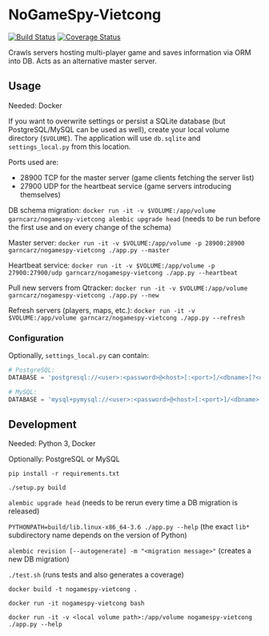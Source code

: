 # NoGameSpy-Vietcong

[![Build Status](https://travis-ci.org/garncarz/nogamespy-vietcong.svg?branch=master)](https://travis-ci.org/garncarz/nogamespy-vietcong)
[![Coverage Status](https://coveralls.io/repos/github/garncarz/nogamespy-vietcong/badge.svg?branch=master)](https://coveralls.io/github/garncarz/nogamespy-vietcong?branch=master)

Crawls servers hosting multi-player game and saves information via ORM into DB.
Acts as an alternative master server.


## Usage

Needed: Docker

If you want to overwrite settings or persist a SQLite database (but PostgreSQL/MySQL can be used as well),
create your local volume directory (`$VOLUME`).
The application will use `db.sqlite` and `settings_local.py` from this location.

Ports used are:
- 28900 TCP for the master server (game clients fetching the server list)
- 27900 UDP for the heartbeat service (game servers introducing themselves)

DB schema migration:
`docker run -it -v $VOLUME:/app/volume garncarz/nogamespy-vietcong alembic upgrade head`
(needs to be run before the first use and on every change of the schema)

Master server:
`docker run -it -v $VOLUME:/app/volume -p 28900:28900 garncarz/nogamespy-vietcong ./app.py --master`

Heartbeat service:
`docker run -it -v $VOLUME:/app/volume -p 27900:27900/udp garncarz/nogamespy-vietcong ./app.py --heartbeat`

Pull new servers from Qtracker:
`docker run -it -v $VOLUME:/app/volume garncarz/nogamespy-vietcong ./app.py --new`

Refresh servers (players, maps, etc.):
`docker run -it -v $VOLUME:/app/volume garncarz/nogamespy-vietcong ./app.py --refresh`


### Configuration

Optionally, `settings_local.py` can contain:

```py
# PostgreSQL:
DATABASE = 'postgresql://<user>:<password>@<host>[:<port>]/<dbname>[?<options>]'

# MySQL:
DATABASE = 'mysql+pymysql://<user>:<password>@<host>[:<port>]/<dbname>[?<options>]'
```


## Development

Needed: Python 3, Docker

Optionally: PostgreSQL or MySQL

`pip install -r requirements.txt`

`./setup.py build`

`alembic upgrade head` (needs to be rerun every time a DB migration is released)

`PYTHONPATH=build/lib.linux-x86_64-3.6 ./app.py --help`
(the exact `lib*` subdirectory name depends on the version of Python)

`alembic revision [--autogenerate] -m "<migration message>"` (creates a new DB migration)

`./test.sh` (runs tests and also generates a coverage)

`docker build -t nogamespy-vietcong .`

`docker run -it nogamespy-vietcong bash`

`docker run -it -v <local volume path>:/app/volume nogamespy-vietcong ./app.py --help`
